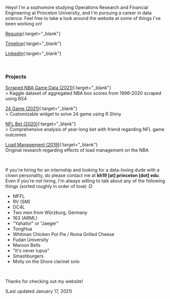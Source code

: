 Heyo! I'm a sophomore studying Operations Research and Financial Engineering at Princeton University, and I'm pursuing a career in data science. Feel free to take a look around the website at some of things I've been working on!

[Resume](./Resume01122021.pdf){:target="_blank"}

[Timeline](./timeline){:target="_blank"}

[LinkedIn](https://linkedin.com/in/kenhuang41){:target="_blank"}

<br />

### Projects

[Scraped NBA Game Data (2021)](https://www.kaggle.com/kenhuang41/nba-basic-game-data-by-player){:target="_blank"} <br />>
Kaggle dataset of aggregated NBA box scores from 1996-2020 scraped using BS4

[24 Game (2021)](https://kenhuang41.shinyapps.io/24-game/){:target="_blank"} <br />>
Customizable widget to solve 24 game using R Shiny

[NFL Bet (2020)](https://kenhuang41.shinyapps.io/nfl_bet/){:target="_blank"} <br />>
Comprehensive analysis of year-long bet with friend regarding NFL game outcomes

[Load Management (2019)](wri150_paper.pdf){:target="_blank"} <br />
Original research regarding effects of load management on the NBA

<br />

If you're hiring for an internship and looking for a data-loving dude with a clown personality, do please contact me at **kh19 [at] princeton [dot] edu**. Even if you're not hiring, I'm always willing to talk about any of the following things (sorted roughly in order of love) :D

* MFFL
* RV (SM)
* DC4L
* Two men from Würzburg, Germany
* 163 (ARML)
* "Yahallo!" or "Jaeger"
* TongHua
* Whitman Chicken Pot Pie / Roma Grilled Cheese
* Fudan University
* Maroon Bells
* "It's never lupus"
* Smashburgers
* Molly on the Shore clarinet solo  

<br />

Thanks for checking out my website!

(Last updated January 17, 2021)
